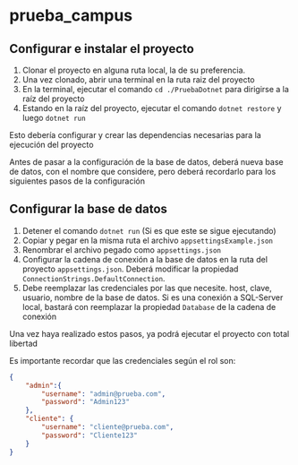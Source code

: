 # prueba_campus

## Configurar e instalar el proyecto

1. Clonar el proyecto en alguna ruta local, la de su preferencia.
2. Una vez clonado, abrir una terminal en la ruta raiz del proyecto
3. En la terminal, ejecutar el comando `cd ./PruebaDotnet` para dirigirse a la raíz del proyecto
4. Estando en la raíz del proyecto, ejecutar el comando `dotnet restore` y luego `dotnet run`

Esto debería configurar y crear las dependencias necesarias para la ejecución del proyecto

Antes de pasar a la configuración de la base de datos, deberá nueva base de datos, con el nombre que considere, pero deberá recordarlo para los siguientes pasos de la configuración

## Configurar la base de datos

1. Detener el comando `dotnet run` (Si es que este se sigue ejecutando)
2. Copiar y pegar en la misma ruta el archivo `appsettingsExample.json`
3. Renombrar el archivo pegado como `appsettings.json`
4. Configurar la cadena de conexión a la base de datos en la ruta del proyecto `appsettings.json`. Deberá modificar la propiedad `ConnectionStrings.DefaultConnection`.
5. Debe reemplazar las credenciales por las que necesite. host, clave, usuario, nombre de la base de datos. Si es una conexión a SQL-Server local, bastará con reemplazar la propiedad `Database` de la cadena de conexión

Una vez haya realizado estos pasos, ya podrá ejecutar el proyecto con total libertad

Es importante recordar que las credenciales según el rol son:

```json
{
    "admin":{
        "username": "admin@prueba.com",
        "password": "Admin123"
    },
    "cliente": {
        "username": "cliente@prueba.com",
        "password": "Cliente123"
    }
}
```